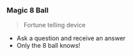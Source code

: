 ### Magic 8 Ball

> Fortune telling device
* Ask a question and receive an answer
* Only the 8 ball knows!